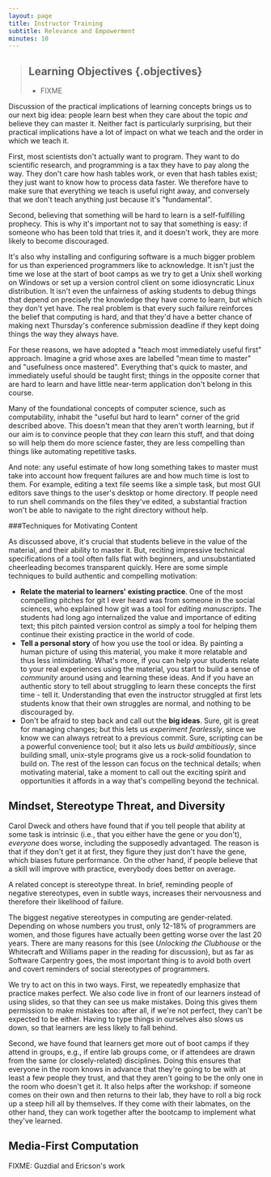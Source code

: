 ```yaml
---
layout: page
title: Instructor Training
subtitle: Relevance and Empowerment
minutes: 10
---
```

> ## Learning Objectives {.objectives}
>
> * FIXME

Discussion of the practical implications of learning concepts
brings us to our next big idea:
people learn best when they care about the topic *and* believe they can master it.
Neither fact is particularly surprising,
but their practical implications have a lot of impact on what we teach
and the order in which we teach it.

First, most scientists don't actually want to program.
They want to do scientific research,
and programming is a tax they have to pay along the way.
They don't care how hash tables work, or even that hash tables exist;
they just want to know how to process data faster.
We therefore have to make sure that everything we teach is useful right away,
and conversely that we don't teach anything just because it's "fundamental".

Second,
believing that something will be hard to learn is a self-fulfilling prophecy.
This is why it's important not to say that something is easy:
if someone who has been told that tries it,
and it doesn't work,
they are more likely to become discouraged.

It's also why installing and configuring software is a much bigger problem for us
than experienced programmers like to acknowledge.
It isn't just the time we lose at the start of boot camps
as we try to get a Unix shell working on Windows
or set up a version control client on some idiosyncratic Linux distribution.
It isn't even the unfairness of asking students to debug things
that depend on precisely the knowledge they have come to learn,
but which they don't yet have.
The real problem is that every such failure reinforces the belief that computing is hard,
and that they'd have a better chance of making next Thursday's conference submission deadline
if they kept doing things the way they always have.

For these reasons,
we have adopted a "teach most immediately useful first" approach.
Imagine a grid whose axes are labelled "mean time to master" and "usefulness once mastered".
Everything that's quick to master, and immediately useful should be taught first;
things in the opposite corner
that are hard to learn and have little near-term application
don't belong in this course.

Many of the foundational concepts of computer science,
such as computability,
inhabit the "useful but hard to learn" corner of the grid described above.
This doesn't mean that they aren't worth learning,
but if our aim is to convince people that they *can* learn this stuff,
and that doing so will help them do more science faster,
they are less compelling than things like automating repetitive tasks.

And note:
any useful estimate of how long something takes to master must take into account
how frequent failures are
and how much time is lost to them.
For example,
editing a text file seems like a simple task,
but most GUI editors save things to the user's desktop or home directory.
If people need to run shell commands on the files they've edited,
a substantial fraction won't be able to navigate to the right directory without help.

###Techniques for Motivating Content

As discussed above, it's crucial that students believe in the value of the material,
and their ability to master it. But, reciting impressive technical specifications of
a tool often falls flat with beginners, and unsubstantiated cheerleading
becomes transparent quickly.
Here are some simple techniques to build authentic and compelling motivation:

 - **Relate the material to learners' existing practice**. One of the most compelling
 pitches for git I ever heard was from someone in the social sciences,
 who explained how git was a tool for *editing manuscripts*.
 The students had long ago internalized the value and importance of editing text;
 this pitch painted version control as simply a tool for helping them continue their
 existing practice in the world of code.
 - **Tell a personal story** of how you use the tool or idea. By painting a human
 picture of using this material, you make it more relatable and thus less intimidating.
 What's more, if you can help your students relate to your real experiences using the
 material, you start to build a sense of *community* around using and learning these ideas.
 And if you have an authentic story to tell about struggling to learn these concepts
 the first time - tell it. Understanding that even the instructor struggled at first
 lets students know that their own struggles are normal, and nothing to be discouraged by.
 - Don't be afraid to step back and call out the **big ideas**. Sure, git is great for
 managing changes; but this lets us *experiment fearlessly*, since we know we can always
 retreat to a previous commit. Sure, scripting can be a powerful convenience tool;
 but it also lets us *build ambitiously*, since building small, unix-style programs
 give us a rock-solid foundation to build on. The rest of the lesson can focus on the
 technical details; when motivating material, take a moment to call out the exciting
 spirit and opportunities it affords in a way that's compelling beyond the technical.

## Mindset, Stereotype Threat, and Diversity

Carol Dweck and others have found that if you tell people that ability at some task is intrinsic
(i.e., that you either have the gene or you don't),
*everyone* does worse, including the supposedly advantaged.
The reason is that if they don't get it at first,
they figure they just don't have the gene,
which biases future performance.
On the other hand,
if people believe that a skill will improve with practice,
everybody does better on average.

A related concept is stereotype threat.
In brief,
reminding people of negative stereotypes,
even in subtle ways,
increases their nervousness and therefore their likelihood of failure.

The biggest negative stereotypes in computing are gender-related.
Depending on whose numbers you trust,
only 12-18% of programmers are women,
and those figures have actually been getting worse over the last 20 years.
There are many reasons for this
(see *Unlocking the Clubhouse* or the Whitecraft and Williams paper in the reading for discussion),
but as far as Software Carpentry goes,
the most important thing is to avoid both overt and covert reminders of social stereotypes of programmers.

We try to act on this in two ways.
First, we repeatedly emphasize that practice makes perfect.
We also code live in front of our learners instead of using slides,
so that they can see us make mistakes.
Doing this gives them permission to make mistakes too:
after all, if we're not perfect, they can't be expected to be either.
Having to type things in ourselves also slows us down,
so that learners are less likely to fall behind.

Second,
we have found that learners get more out of boot camps if they attend in groups,
e.g.,
if entire lab groups come,
or if attendees are drawn from the same (or closely-related) disciplines.
Doing this ensures that everyone in the room knows in advance
that they're going to be with at least a few people they trust,
and that they aren't going to be the only one in the room who doesn't get it.
It also helps after the workshop:
if someone comes on their own and then returns to their lab,
they have to roll a big rock up a steep hill all by themselves.
If they come with their labmates,
on the other hand,
they can work together after the bootcamp to implement what they've learned.

## Media-First Computation

FIXME: Guzdial and Ericson's work
